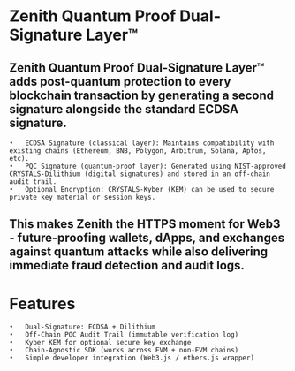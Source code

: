 #  Zenith Quantum Proof Dual-Signature Layer™
## Zenith Quantum Proof Dual-Signature Layer™ adds post-quantum protection to every blockchain transaction by generating a second signature alongside the standard ECDSA signature.

	•	ECDSA Signature (classical layer): Maintains compatibility with existing chains (Ethereum, BNB, Polygon, Arbitrum, Solana, Aptos, etc).
	•	PQC Signature (quantum-proof layer): Generated using NIST-approved CRYSTALS-Dilithium (digital signatures) and stored in an off-chain audit trail.
	•	Optional Encryption: CRYSTALS-Kyber (KEM) can be used to secure private key material or session keys.

## This makes Zenith the HTTPS moment for Web3 - future-proofing wallets, dApps, and exchanges against quantum attacks while also delivering immediate fraud detection and audit logs.



#  Features

	•	Dual-Signature: ECDSA + Dilithium
	•	Off-Chain PQC Audit Trail (immutable verification log)
	•	Kyber KEM for optional secure key exchange
	•	Chain-Agnostic SDK (works across EVM + non-EVM chains)
	•	Simple developer integration (Web3.js / ethers.js wrapper)
